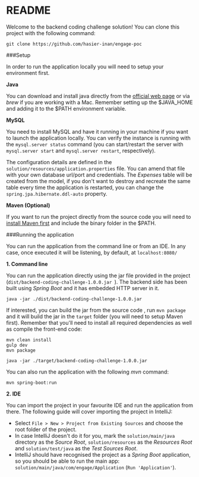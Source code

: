 README
====
Welcome to the backend coding challenge solution! You can clone this project with the following command:

```
git clone https://github.com/hasier-inan/engage-poc
```

###Setup


In order to run the application locally you will need to setup your environment first.

**Java**

You can download and install java directly from the [official web page](https://www.java.com/en/download/) or via _brew_ if you are working with a Mac. Remember setting up the $JAVA_HOME and adding it to the $PATH environment variable. 

**MySQL**

You need to install MySQL and have it running in your machine if you want to launch the application locally.
 You can verify the instance is running with the `mysql.server status` command (you can start/restart the server with `mysql.server start` and `mysql.server restart`, respectively).

The configuration details are defined in the `solution/resources/application.properties` file. You can amend that file with your own database url/port and credentials. The _Expenses_ table will be created from the model, if you don't want to destroy and recreate the same table every time the application is restarted, you can change the `spring.jpa.hibernate.ddl-auto` property. 

**Maven (Optional)**

If you want to run the project directly from the source code you will need to [install Maven first](https://maven.apache.org/install.html) and include the binary folder in the $PATH.


###Running the application

You can run the application from the command line or from an IDE. In any case, once executed it will be listening, by default, at `localhost:8080/`

 **1. Command line**
 
 You can run the application directly using the jar file provided in the project (`dist/backend-coding-challenge-1.0.0.jar `). The backend side has been built using _Spring Boot_ and it has embedded HTTP server in it.
 
 ```
 java -jar ./dist/backend-coding-challenge-1.0.0.jar
 ```
 
 If interested, you can build the jar from the source code , run `mvn package` and it will build the jar in the `target` folder (you will need to setup Maven first). Remember that you'll need to install all required dependencies as well as compile the front-end code:    
 
 ```
 mvn clean install
 gulp dev
 mvn package
 ```
 ```
 java -jar ./target/backend-coding-challenge-1.0.0.jar
 ```
  
 You can also run the application with the following _mvn_ command:
 
 ```
 mvn spring-boot:run
 ```
  
 **2. IDE**
 
 You can import the project in your favourite IDE and run the application from there. The following guide will cover importing the project in IntelliJ:
 
 - Select `File > New > Project from Existing Sources` and choose the root folder of the project.
 - In case IntelliJ doesn't do it for you, mark the `solution/main/java` directory as the _Source Root_, `solution/resources` as the _Resources Root_ and `solution/test/java` as the _Test Sources Root_.     
 - IntelliJ should have recognised the project as a _Spring Boot_ application, so you should be able to run the main app: `solution/main/java/com/engage/Application` (`Run 'Application'`).
 